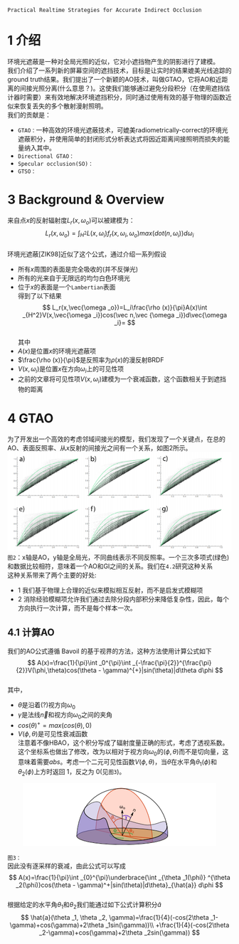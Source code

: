 <head>
    <link rel="stylesheet" href="https://cdn.jsdelivr.net/npm/katex@0.10.2/dist/katex.min.css" integrity="sha384-yFRtMMDnQtDRO8rLpMIKrtPCD5jdktao2TV19YiZYWMDkUR5GQZR/NOVTdquEx1j" crossorigin="anonymous">
<script defer src="https://cdn.jsdelivr.net/npm/katex@0.10.2/dist/katex.min.js" integrity="sha384-9Nhn55MVVN0/4OFx7EE5kpFBPsEMZxKTCnA+4fqDmg12eCTqGi6+BB2LjY8brQxJ" crossorigin="anonymous"></script>
<script defer src="https://cdn.jsdelivr.net/npm/katex@0.10.2/dist/contrib/auto-render.min.js" integrity="sha384-kWPLUVMOks5AQFrykwIup5lo0m3iMkkHrD0uJ4H5cjeGihAutqP0yW0J6dpFiVkI" crossorigin="anonymous" onload="renderMathInElement(document.body);"></script>
</head>  

`Practical Realtime Strategies for Accurate Indirect Occlusion`  
# 1 介绍
环境光遮蔽是一种对全局光照的近似，它对小遮挡物产生的阴影进行了建模。  
我们介绍了一系列新的屏幕空间的遮挡技术，目标是让实时的结果媲美光线追踪的ground truth结果。我们提出了一个新颖的AO技术，叫做GTAO，它将AO和近距离的间接光照分离(什么意思？)。这使我们能够通过避免分段积分（在使用遮挡估计器时需要）来有效地解决环境遮挡积分，同时通过使用有效的基于物理的函数近似来恢复丢失的多个散射漫射照明。     
我们的贡献是：  
* `GTAO：`一种高效的环境光遮蔽技术，可媲美radiometrically-correct的环境光遮蔽积分，并使用简单的封闭形式分析表达式将因近距离间接照明而损失的能量纳入其中。
* `Directional GTAO：`
* `Specular occlusion(SO)：`
* `GTSO：` 
# 3 Background & Overview
来自点$x$的反射辐射度$L_r(x,\omega _o)$可以被建模为：  
$$
L_r(x,\omega _o)=\int _{H^2}L(x,\omega _i)f_r(x,\omega _i,\omega _o)max(dot(n,\omega _i))d\omega _i
$$  
环境光遮蔽[ZIK98]近似了这个公式，通过介绍一系列假设  
* 所有$x$周围的表面是完全吸收的(并不反弹光)
* 所有的光来自于无限远的均匀白色环境光
* 位于$x$的表面是一个`Lambertian`表面  
得到了以下结果  
$$
L_r(x,\vec{\omega _o})=L_i\frac{\rho (x)}{\pi}A(x)\int _{H^2}V(x,\vec{\omega _i})cos(\vec n,\vec {\omega _i})d\vec{\omega _i}=
$$  
其中  
* $A(x)$是位置$x$的环境光遮蔽项
* $\frac{\rho (x)}{\pi}$是反照率为$\rho (x)$的漫反射BRDF
* $V(x,\omega _i)$是位置$x$在方向$\omega _i$上的可见性项
* 之前的文章将可见性项$V(x,\omega _i)$建模为一个衰减函数，这个函数相关于到遮挡物的距离  
# 4 GTAO
为了开发出一个高效的考虑邻域间接光的模型，我们发现了一个关键点，在总的AO、表面反照率、从$x$反射的间接光之间有一个关系，如图2所示。  
![](/img/GTAO-Figure-2.png) 
`图2`：x轴是AO，y轴是全局光，不同曲线表示不同反照率。一个三次多项式(绿色)和数据比较相符，意味着一个AO和GI之间的关系。我们在`4.2`研究这种关系  
这种关系带来了两个主要的好处:  
* 1 我们基于物理上合理的近似来模拟相互反射，而不是启发式模糊项
* 2 消除经验模糊项允许我们通过去除分段内部积分来降低复杂性，因此，每个方向执行一次计算，而不是每个样本一次。  
## 4.1 计算AO
我们的AO公式遵循 Bavoil 的基于视界的方法，这种方法使用计算公式如下  
$$
A(x)=\frac{1}{\pi}\int _0^{\pi}\int _{-\frac{\pi}{2}}^{\frac{\pi}{2}}V(\phi,\theta)cos(\theta - \gamma)^{+}|sin(\theta)|d\theta d\phi
$$  
其中，  
* $\theta$是沿着(?)视方向$\omega _0$
* $\gamma$是法线$\vec{n}$和视方向$\omega _0$之间的夹角
* $cos(\theta)^{+}=max(cos(\theta), 0)$
* $V(\phi,\theta)$是可见性衰减函数  
注意着不像HBAO，这个积分写成了辐射度量正确的形式，考虑了透视系数。这个坐标系也做出了修改，改为以相对于视方向$\omega _0$的$(\phi,\theta)$而不是切向量，这意味着需要$abs$。考虑一个二元可见性函数$V(\phi, \theta)$，当$\theta$在水平角$\theta _1(\phi)$和$\theta _2(\phi)$上方时返回 1，反之为 0(见`图3`)。  
<div align=center><img src="../../img/GTAO-figure-3.png"></div>  

`图3：`  
因此没有逐采样的衰减，由此公式可以写成  
$$
A(x)=\frac{1}{\pi}\int _{0}^{\pi}\underbrace{\int _{\theta _1(\phi)} ^{\theta _2(\phi)}cos(\theta - \gamma)^+|sin(\theta)|d\theta}_{\hat{a}} d\phi
$$   
根据给定的水平角$\theta _1$和$\theta _2$我们能通过如下公式计算积分$\hat{a}$  
$$
\hat{a}(\theta _1, \theta _2, \gamma)=\frac{1}{4}(-cos(2\theta _1-\gamma)+cos(\gamma)+2\theta _1sin(\gamma))\\
+\frac{1}{4}(-cos(2\theta _2-\gamma)+cos(\gamma)+2\theta _2sin(\gamma))
$$   
